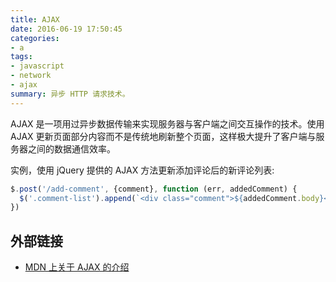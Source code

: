 ```yaml
---
title: AJAX
date: 2016-06-19 17:50:45
categories:
- a
tags:
- javascript
- network
- ajax
summary: 异步 HTTP 请求技术。
---
```


AJAX 是一项用过异步数据传输来实现服务器与客户端之间交互操作的技术。使用 AJAX 更新页面部分内容而不是传统地刷新整个页面，这样极大提升了客户端与服务器之间的数据通信效率。

实例，使用 jQuery 提供的 AJAX 方法更新添加评论后的新评论列表:

```js
$.post('/add-comment', {comment}, function (err, addedComment) {
  $('.comment-list').append(`<div class="comment">${addedComment.body}</div>`)
})
```

## 外部链接

- [MDN 上关于 AJAX 的介绍](https://developer.mozilla.org/zh-CN/docs/AJAX/Getting_Started)
